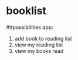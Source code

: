 # booklist

##possibilities app: 
1. add book to reading list 
2. view my reading list
3. view my books read 


